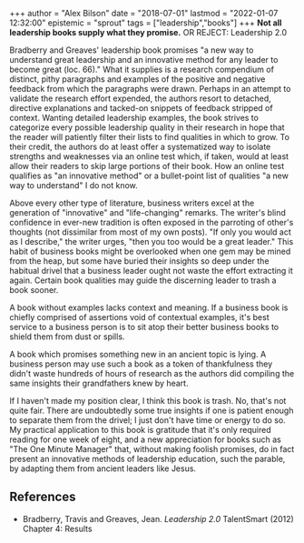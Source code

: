 +++
author = "Alex Bilson"
date = "2018-07-01"
lastmod = "2022-01-07 12:32:00"
epistemic = "sprout"
tags = ["leadership","books"]
+++
**Not all leadership books supply what they promise.**
OR
REJECT: Leadership 2.0

Bradberry and Greaves' leadership book promises "a new way to understand great leadership and an innovative method for any leader to become great (loc. 66)." What it supplies is a research compendium of distinct, pithy paragraphs and examples of the positive and negative feedback from which the paragraphs were drawn. Perhaps in an attempt to validate the research effort expended, the authors resort to detached, directive explanations and tacked-on snippets of feedback stripped of context. Wanting detailed leadership examples, the book strives to categorize every possible leadership quality in their research in hope that the reader will patiently filter their lists to find qualities in which to grow. To their credit, the authors do at least offer a systematized way to isolate strengths and weaknesses via an online test which, if taken, would at least allow their readers to skip large portions of their book. How an online test qualifies as "an innovative method" or a bullet-point list of qualities "a new way to understand" I do not know.

Above every other type of literature, business writers excel at the generation of "innovative" and "life-changing" remarks. The writer's blind confidence in ever-new tradition is often exposed in the parroting of other's thoughts (not dissimilar from most of my own posts). "If only you would act as I describe," the writer urges, "then you too would be a great leader." This habit of business books might be overlooked when one gem may be mined from the heap, but some have buried their insights so deep under the habitual drivel that a business leader ought not waste the effort extracting it again. Certain book qualities may guide the discerning leader to trash a book sooner.

A book without examples lacks context and meaning. If a business book is chiefly comprised of assertions void of contextual examples, it's best service to a business person is to sit atop their better business books to shield them from dust or spills.

A book which promises something new in an ancient topic is lying. A business person may use such a book as a token of thankfulness they didn't waste hundreds of hours of research as the authors did compiling the same insights their grandfathers knew by heart.

If I haven't made my position clear, I think this book is trash. No, that's not quite fair. There are undoubtedly some true insights if one is patient enough to separate them from the drivel; I just don't have time or energy to do so. My practical application to this book is gratitude that it's only required reading for one week of eight, and a new appreciation for books such as "The One Minute Manager" that, without making foolish promises, do in fact present an innovative methods of leadership education, such the parable, by adapting them from ancient leaders like Jesus.

## References

- Bradberry, Travis and Greaves, Jean. _Leadership 2.0_ TalentSmart (2012) Chapter 4: Results
